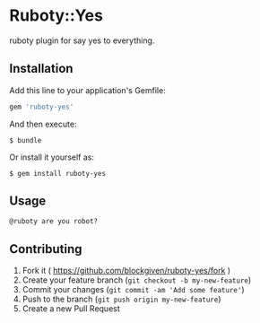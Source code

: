 # Ruboty::Yes

ruboty plugin for say yes to everything.

## Installation

Add this line to your application's Gemfile:

```ruby
gem 'ruboty-yes'
```

And then execute:

    $ bundle

Or install it yourself as:

    $ gem install ruboty-yes

## Usage

    @ruboty are you robot?

## Contributing

1. Fork it ( https://github.com/blockgiven/ruboty-yes/fork )
2. Create your feature branch (`git checkout -b my-new-feature`)
3. Commit your changes (`git commit -am 'Add some feature'`)
4. Push to the branch (`git push origin my-new-feature`)
5. Create a new Pull Request
